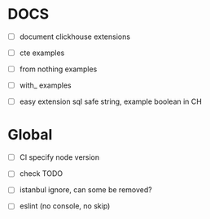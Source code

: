 # DOCS

-   [ ] document clickhouse extensions

-   [ ] cte examples

-   [ ] from nothing examples

-   [ ] with\_ examples

-   [ ] easy extension sql safe string, example boolean in CH

# Global

-   [ ] CI specify node version

-   [ ] check TODO

-   [ ] istanbul ignore, can some be removed?

-   [ ] eslint (no console, no skip)
